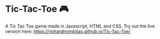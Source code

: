 # Tic-Tac-Toe 🎮
A Tic Tac Toe game made in Javascript, HTML and CSS.
Try out the live version here: https://richardtrombitas.github.io/Tic-Tac-Toe/
